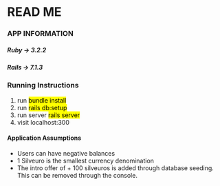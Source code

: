 # READ ME
###  APP INFORMATION
##### Ruby ->  3.2.2
##### Rails ->  7.1.3

### Running Instructions
1. run <mark> bundle install </mark>
2. run <mark> rails db:setup </mark>
3. run server <mark> rails server </mark>
4. visit localhost:300

#### Application Assumptions

* Users can have negative balances
* 1 Silveuro is the smallest currency denomination
* The intro offer of + 100 silveuros is added through database seeding. This can be removed through the console.